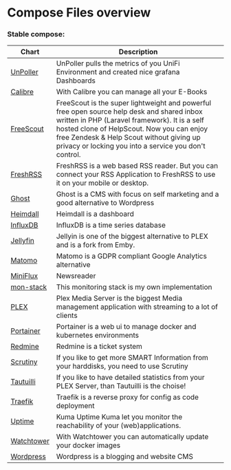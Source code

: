 # Compose Files overview
### Stable compose:
| Chart | Description |
| ----- | ----------- |
| [UnPoller](UnPoller) | UnPoller pulls the metrics of you UniFi Environment and created nice grafana Dashboards |
| [Calibre](Calibre) | With Calibre you can manage all your E-Books |
| [FreeScout](FreeScout) | FreeScout is the super lightweight and powerful free open source help desk and shared inbox written in PHP (Laravel framework). It is a self hosted clone of HelpScout. Now you can enjoy free Zendesk & Help Scout without giving up privacy or locking you into a service you don't control. |
| [FreshRSS](FreshRSS) | FreshRSS is a web based RSS reader. But you can connect your RSS Application to FreshRSS to use it on your mobile or desktop. |
| [Ghost](Ghost) | Ghost is a CMS with focus on self marketing and a good alternative to Wordpress |
| [Heimdall](Heimdall) | Heimdall is a dashboard |
| [InfluxDB](InfluxDB) | InfluxDB is a time series database |
| [Jellyfin](Jellyfin) | Jellyin is one of the biggest alternative to PLEX and is a fork from Emby. |
| [Matomo](Matomo) | Matomo is a GDPR compliant Google Analytics alternative |
| [MiniFlux](MiniFlux) | Newsreader |
| [mon-stack](mon-stack) | This monitoring stack is my own implementation |
| [PLEX](PLEX) | Plex Media Server is the biggest Media management application with streaming to a lot of clients |
| [Portainer](Portainer) | Portainer is a web ui to manage docker and kubernetes environments |
| [Redmine](Redmine) | Redmine is a ticket system |
| [Scrutiny](Scrutiny) | If you like to get more SMART Information from your harddisks, you need to use Scrutiny |
| [Tautuilli](Tautuilli) | If you like to have detailed statistics from your PLEX Server, than Tautuilli is the choise! |
| [Traefik](Traefik) | Traefik is a reverse proxy for config as code deployment |
| [Uptime](Uptime) | Kuma Uptime Kuma let you monitor the reachability of your (web)applications. |
| [Watchtower](Watchtower) | With Watchtower you can automatically update your docker images |
| [Wordpress](Wordpress) | Wordpress is a blogging and website CMS |
